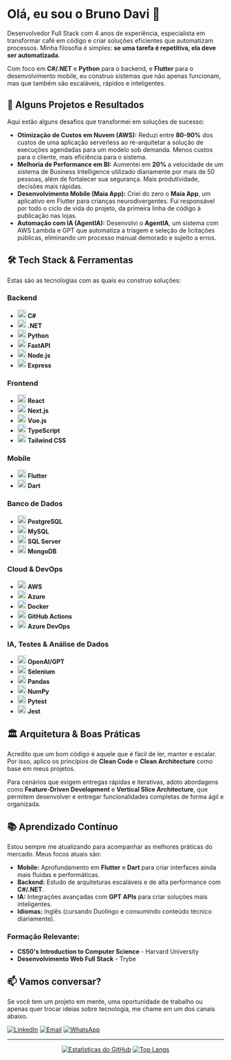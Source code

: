# Olá, eu sou o Bruno Davi 👋

Desenvolvedor Full Stack com 4 anos de experiência, especialista em transformar café em código e criar soluções eficientes que automatizam processos. Minha filosofia é simples: **se uma tarefa é repetitiva, ela deve ser automatizada**.

Com foco em **C#/.NET** e **Python** para o backend, e **Flutter** para o desenvolvimento mobile, eu construo sistemas que não apenas funcionam, mas que também são escaláveis, rápidos e inteligentes.

## 🚀 Alguns Projetos e Resultados

Aqui estão alguns desafios que transformei em soluções de sucesso:

-   **Otimização de Custos em Nuvem (AWS):** Reduzi entre **80-90%** dos custos de uma aplicação serverless ao re-arquitetar a solução de execuções agendadas para um modelo sob demanda. Menos custos para o cliente, mais eficiência para o sistema.
-   **Melhoria de Performance em BI:** Aumentei em **20%** a velocidade de um sistema de Business Intelligence utilizado diariamente por mais de 50 pessoas, além de fortalecer sua segurança. Mais produtividade, decisões mais rápidas.
-   **Desenvolvimento Mobile (Maia App):** Criei do zero o **Maia App**, um aplicativo em Flutter para crianças neurodivergentes. Fui responsável por todo o ciclo de vida do projeto, da primeira linha de código à publicação nas lojas.
-   **Automação com IA (AgentIA):** Desenvolvi o **AgentIA**, um sistema com AWS Lambda e GPT que automatiza a triagem e seleção de licitações públicas, eliminando um processo manual demorado e sujeito a erros.

## 🛠️ Tech Stack & Ferramentas

Estas são as tecnologias com as quais eu construo soluções:

### Backend
- <img src="https://cdn.jsdelivr.net/gh/devicons/devicon@latest/icons/csharp/csharp-original.svg" alt="C#" width="20" height="20"/> **C#**
- <img src="https://cdn.jsdelivr.net/gh/devicons/devicon@latest/icons/dot-net/dot-net-original.svg" alt=".NET" width="20" height="20"/> **.NET**
- <img src="https://cdn.jsdelivr.net/gh/devicons/devicon@latest/icons/python/python-original.svg" alt="Python" width="20" height="20"/> **Python**
- <img src="https://cdn.jsdelivr.net/gh/devicons/devicon@latest/icons/fastapi/fastapi-original.svg" alt="FastAPI" width="20" height="20"/> **FastAPI**
- <img src="https://cdn.jsdelivr.net/gh/devicons/devicon@latest/icons/nodejs/nodejs-original.svg" alt="Node.js" width="20" height="20"/> **Node.js**
- <img src="https://cdn.jsdelivr.net/gh/devicons/devicon@latest/icons/express/express-original.svg" alt="Express" width="20" height="20"/> **Express**

### Frontend
- <img src="https://cdn.jsdelivr.net/gh/devicons/devicon@latest/icons/react/react-original.svg" alt="React" width="20" height="20"/> **React**
- <img src="https://cdn.jsdelivr.net/gh/devicons/devicon@latest/icons/nextjs/nextjs-original.svg" alt="Next.js" width="20" height="20"/> **Next.js**
- <img src="https://cdn.jsdelivr.net/gh/devicons/devicon@latest/icons/vuejs/vuejs-original.svg" alt="Vue.js" width="20" height="20"/> **Vue.js**
- <img src="https://cdn.jsdelivr.net/gh/devicons/devicon@latest/icons/typescript/typescript-original.svg" alt="TypeScript" width="20" height="20"/> **TypeScript**
- <img src="https://cdn.jsdelivr.net/gh/devicons/devicon@latest/icons/tailwindcss/tailwindcss-original.svg" alt="Tailwind CSS" width="20" height="20"/> **Tailwind CSS**

### Mobile
- <img src="https://cdn.jsdelivr.net/gh/devicons/devicon@latest/icons/flutter/flutter-original.svg" alt="Flutter" width="20" height="20"/> **Flutter**
- <img src="https://cdn.jsdelivr.net/gh/devicons/devicon@latest/icons/dart/dart-original.svg" alt="Dart" width="20" height="20"/> **Dart**

### Banco de Dados
- <img src="https://cdn.jsdelivr.net/gh/devicons/devicon@latest/icons/postgresql/postgresql-original.svg" alt="PostgreSQL" width="20" height="20"/> **PostgreSQL**
- <img src="https://cdn.jsdelivr.net/gh/devicons/devicon@latest/icons/mysql/mysql-original.svg" alt="MySQL" width="20" height="20"/> **MySQL**
- <img src="https://cdn.jsdelivr.net/gh/devicons/devicon@latest/icons/microsoftsqlserver/microsoftsqlserver-plain.svg" alt="SQL Server" width="20" height="20"/> **SQL Server**
- <img src="https://cdn.jsdelivr.net/gh/devicons/devicon@latest/icons/mongodb/mongodb-original.svg" alt="MongoDB" width="20" height="20"/> **MongoDB**

### Cloud & DevOps
- <img src="https://cdn.jsdelivr.net/gh/devicons/devicon@latest/icons/amazonwebservices/amazonwebservices-original-wordmark.svg" alt="AWS" width="20" height="20"/> **AWS**
- <img src="https://cdn.jsdelivr.net/gh/devicons/devicon@latest/icons/azure/azure-original.svg" alt="Azure" width="20" height="20"/> **Azure**
- <img src="https://cdn.jsdelivr.net/gh/devicons/devicon@latest/icons/docker/docker-original.svg" alt="Docker" width="20" height="20"/> **Docker**
- <img src="https://cdn.jsdelivr.net/gh/devicons/devicon@latest/icons/githubactions/githubactions-original.svg" alt="GitHub Actions" width="20" height="20"/> **GitHub Actions**
- <img src="https://cdn.jsdelivr.net/gh/devicons/devicon@latest/icons/azuredevops/azuredevops-original.svg" alt="Azure DevOps" width="20" height="20"/> **Azure DevOps**

### IA, Testes & Análise de Dados
- <img src="https://cdn.jsdelivr.net/npm/simple-icons@v13/icons/openai.svg" alt="OpenAI" width="20" height="20"/> **OpenAI/GPT**
- <img src="https://cdn.jsdelivr.net/gh/devicons/devicon@latest/icons/selenium/selenium-original.svg" alt="Selenium" width="20" height="20"/> **Selenium**
- <img src="https://cdn.jsdelivr.net/gh/devicons/devicon@latest/icons/pandas/pandas-original.svg" alt="Pandas" width="20" height="20"/> **Pandas**
- <img src="https://cdn.jsdelivr.net/gh/devicons/devicon@latest/icons/numpy/numpy-original.svg" alt="NumPy" width="20" height="20"/> **NumPy**
- <img src="https://cdn.jsdelivr.net/gh/devicons/devicon@latest/icons/pytest/pytest-original.svg" alt="Pytest" width="20" height="20"/> **Pytest**
- <img src="https://cdn.jsdelivr.net/gh/devicons/devicon@latest/icons/jest/jest-plain.svg" alt="Jest" width="20" height="20"/> **Jest**

## 🏛️ Arquitetura & Boas Práticas

Acredito que um bom código é aquele que é fácil de ler, manter e escalar. Por isso, aplico os princípios de **Clean Code** e **Clean Architecture** como base em meus projetos.

Para cenários que exigem entregas rápidas e iterativas, adoto abordagens como **Feature-Driven Development** e **Vertical Slice Architecture**, que permitem desenvolver e entregar funcionalidades completas de forma ágil e organizada.

## 📚 Aprendizado Contínuo

Estou sempre me atualizando para acompanhar as melhores práticas do mercado. Meus focos atuais são:
-   **Mobile:** Aprofundamento em **Flutter** e **Dart** para criar interfaces ainda mais fluidas e performáticas.
-   **Backend:** Estudo de arquiteturas escaláveis e de alta performance com **C#/.NET**.
-   **IA:** Integrações avançadas com **GPT APIs** para criar soluções mais inteligentes.
-   **Idiomas:** Inglês (cursando Duolingo e consumindo conteúdo técnico diariamente).

### Formação Relevante:
-   **CS50's Introduction to Computer Science** - Harvard University
-   **Desenvolvimento Web Full Stack** - Trybe

## 📫 Vamos conversar?

Se você tem um projeto em mente, uma oportunidade de trabalho ou apenas quer trocar ideias sobre tecnologia, me chame em um dos canais abaixo.

[![LinkedIn](https://img.shields.io/badge/LinkedIn-0A66C2?style=for-the-badge&logo=linkedin&logoColor=white)](https://www.linkedin.com/in/brunodavi)
[![Email](https://img.shields.io/badge/Email-D14836?style=for-the-badge&logo=gmail&logoColor=white)](mailto:brunodaviandrade2000@gmail.com)
[![WhatsApp](https://img.shields.io/badge/WhatsApp-25D366?style=for-the-badge&logo=whatsapp&logoColor=white)](https://wa.me/5511987364471)

---

<div align="center">

[![Estatísticas do GitHub](https://github-readme-stats.vercel.app/api?username=brunodavi&show_icons=true&hide_border=true&theme=gruvbox&bg_color=00000000&title_color=2f8o8ed&text_color=38bdae&locale=pt-BR)](https://github.com/brunodavi/)
[![Top Langs](https://github-readme-stats.vercel.app/api/top-langs?username=brunodavi&show_icons=true&theme=gruvbox&hide_border=true&bg_color=00000000&title_color=2f80ed&text_color=38bdae&layout=compact&locale=pt-BR)](https://github.com/brunodavi/)

</div>
